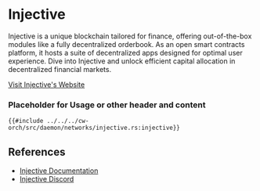 # Injective

Injective is a unique blockchain tailored for finance, offering out-of-the-box modules like a fully decentralized orderbook. As an open smart contracts platform, it hosts a suite of decentralized apps designed for optimal user experience. Dive into Injective and unlock efficient capital allocation in decentralized financial markets.

[Visit Injective's Website](https://injective.com/)

### Placeholder for Usage or other header and content

```rust,ignore
{{#include ../../../cw-orch/src/daemon/networks/injective.rs:injective}}
```



## References

- [Injective Documentation](https://docs.injective.network/)
- [Injective Discord](https://discord.gg/injective)
